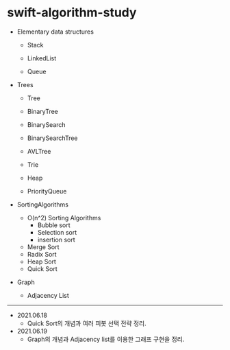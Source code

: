 # swift-algorithm-study

- Elementary data structures

  - Stack

  - LinkedList

  - Queue
- Trees

  - Tree

  - BinaryTree

  - BinarySearch

  - BinarySearchTree

  - AVLTree

  - Trie

  - Heap

  - PriorityQueue
- SortingAlgorithms

  - O(n^2) Sorting Algorithms
    - Bubble sort
    - Selection sort
    - insertion sort
  - Merge Sort
  - Radix Sort
  - Heap Sort
  - Quick Sort
- Graph
  - Adjacency List


---

- 2021.06.18
  - Quick Sort의 개념과 여러 피봇 선택 전략 정리.
- 2021.06.19
  - Graph의 개념과 Adjacency list를 이용한 그래프 구현을 정리.

